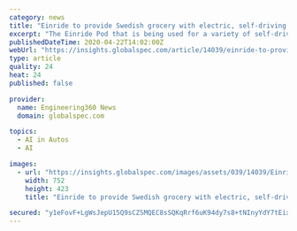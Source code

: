```yaml
---
category: news
title: "Einride to provide Swedish grocery with electric, self-driving trucks"
excerpt: "The Einride Pod that is being used for a variety of self-driving industrial use cases and will be used to create a new fleet of delivery trucks for Lidl, a Swedish grocery. Source: Einride Einride is working on a long-term partnership with Swedish grocery chain Lidl to supply the company with electric trucks for sustainable freight transportation."
publishedDateTime: 2020-04-22T14:02:00Z
webUrl: "https://insights.globalspec.com/article/14039/einride-to-provide-swedish-grocery-with-electric-self-driving-trucks"
type: article
quality: 24
heat: 24
published: false

provider:
  name: Engineering360 News
  domain: globalspec.com

topics:
  - AI in Autos
  - AI

images:
  - url: "https://insights.globalspec.com/images/assets/039/14039/Einride_Pod_US_MAIN.jpg"
    width: 752
    height: 423
    title: "Einride to provide Swedish grocery with electric, self-driving trucks"

secured: "y1eFovF+LgWsJepU15Q9sCZSMQEC8sSQKqRrf6uK94dy7s8+tNInyYdY7tEixYrsriUDLTfaAd/QV5mQxjI31GgDWbKYhtbFjjJiXY0fFIeXhysy8SzBlDpaBpzbjcH5aX7Bm1REyQcyWO+tT8mkL82kaCcvdnj+T8vzMZWnYddTxZ03gItXTjG8I+MuUDyuvTkqqAN+gPMMD4y+2hgvrHEs2hEzsTTdDNvB3+/RAXMMhobshkw4CrOEzNZMKmCSqTowB44R/2UDQiWjCbDAL3kR7PSJubZM0OrBnU8+za2Fc/FFFiuWxkrcz0Iq+2Pxd5eAxbForoF8NhtL9YIdQjUDyUHAay5L12yVYHUsiOpuYJqrbHddEiUfvL3/gVamrMxdNkU8xeiSTKsfo4wLjQyf/ErfC0gc+7Qj71IbIaZSSt5J4OrBJGD5iaGNZ18rajVTn0irsuXlBcwYLB5jiIS/Wzy+0LFBYz1DUJqZgaA=;l13Im10aCIpmBimeZ7bFxg=="
---
```


